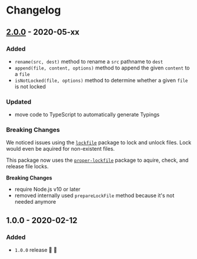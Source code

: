 # Changelog


## [2.0.0](https://github.com/supercharge/filesystem/compare/v1.0.0...v2.0.0) - 2020-05-xx

### Added
- `rename(src, dest)` method to rename a `src` pathname to `dest`
- `append(file, content, options)` method to append the given `content` to a `file`
- `isNotLocked(file, options)` method to determine whether a given `file` is not locked

### Updated
- move code to TypeScript to automatically generate Typings

### Breaking Changes
We noticed issues using the [`lockfile`](https://github.com/npm/lockfile) package to lock and unlock files. Lock would even be aquired for non-existent files.

This package now uses the [`proper-lockfile`](https://github.com/moxystudio/node-proper-lockfile) package to aquire, check, and release file locks.

**Breaking Changes**
- require Node.js v10 or later
- removed internally used `prepareLockFile` method because it's not needed anymore


## 1.0.0 - 2020-02-12

### Added
- `1.0.0` release 🚀 🎉
